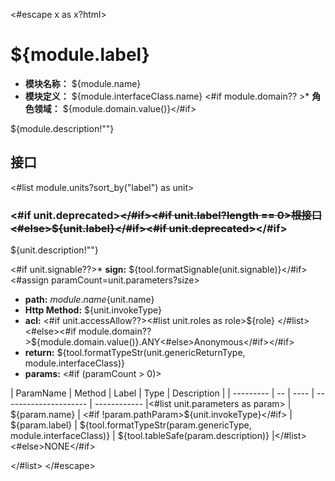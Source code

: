 <#escape x as x?html> 
# ${module.label}

* **模块名称：** ${module.name}
* **模块定义：** ${module.interfaceClass.name}
<#if module.domain?? >* **角色领域：** ${module.domain.value()}</#if>

${module.description!""}

## 接口
<#list module.units?sort_by("label") as unit>
### <span id="m${unit_index+1}"><#if unit.deprecated>~~</#if><#if unit.label?length == 0>根接口<#else>${unit.label}</#if><#if unit.deprecated>~~</#if></span>

${unit.description!""}


<#if unit.signable??>* **sign:** ${tool.formatSignable(unit.signable)}</#if><#assign paramCount=unit.parameters?size>
* **path:** ${module.name}${unit.name}
* **Http Method:** ${unit.invokeType}
* **acl:** <#if unit.accessAllow??><#list unit.roles as role>${role} </#list><#else><#if module.domain?? >${module.domain.value()}.ANY<#else>Anonymous</#if></#if>
* **return:** ${tool.formatTypeStr(unit.genericReturnType, module.interfaceClass)}
* **params:** <#if (paramCount > 0)>

| ParamName | Method | Label | Type                  | Description |
| --------- | -- | ---- | --------------------- | ------------ |<#list unit.parameters as param>
| ${param.name} | <#if !param.pathParam>${unit.invokeType}</#if> | ${param.label} | ${tool.formatTypeStr(param.genericType, module.interfaceClass)} | ${tool.tableSafe(param.description)} |</#list><#else>NONE</#if>

</#list>
</#escape>